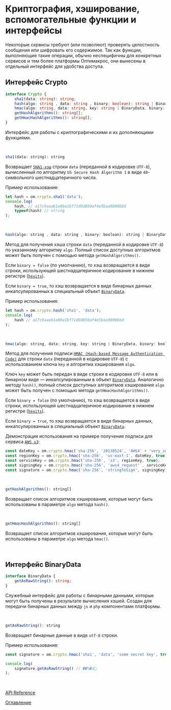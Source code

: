 # Криптография, хэширование, вспомогательные функции и интерфейсы

Некоторые сервисы требуют (или позволяют) проверять целостность сообщения или шифровать его содержимое. Так как функции, выполняющие такие операции, обычно неспецифичны для конкретных сервисов и тем более платформы Оптимакрос, они вынесены в отдельный интерфейс для удобства доступа.

## Интерфейс Crypto<a name="crypto"></a>
```ts
interface Crypto {
	sha1(data: string): string;
	hash(algo: string , data: string , binary: boolean): string | BinaryData;
	hmac(algo: string, data: string, key: string | BinaryData, binary: boolean): string | BinaryData;
	getHashAlgorithms(): string[];
	getHmacHashAlgorithms(): string[];
}
```
Интерфейс для работы с криптографическими и их дополняющими функциями.

&nbsp;

```js
sha1(data: string): string
```
Возвращает [`SHA1-хэш`](https://en.wikipedia.org/wiki/SHA-1) строки `data` (переданной в кодировке `UTF-8`), вычисленный по алгоритму `US Secure Hash Algorithm 1` в виде `40`-символьного шестнадцатеричного числа.

Пример использования:

```js
let hash = om.crypto.sha1('data');
console.log(
    hash, // a17c9aaa61e80a1bf71d0d850af4e5baa9800bbd
    typeof(hash) // string
);
```

&nbsp;

```js
hash(algo: string , data: string , binary: boolean): string | BinaryData
```
Метод для получения хэша строки `data` (переданной в кодировке `UTF-8`) по указанному алгоритму `algo`. Полный список доступных алгоритмов может быть получен с помощью метода `getHashAlgorithms()`.

Если `binary = false` (по умолчанию), то хэш возвращается в виде строки, использующей шестнадцатеричное кодирование в нижнем регистре ([`hexits`](https://en.wiktionary.org/wiki/hexit)).

Если `binary = true`, то хэш возвращается в виде бинарных данных инкапсулированных в специальный объект [`BinaryData`](#binarydata).

Пример использования:

```js
let hash = om.crypto.hash('sha1', 'data');
console.log(
    hash // a17c9aaa61e80a1bf71d0d850af4e5baa9800bbd
);
```

&nbsp;

```js
hmac(algo: string, data: string, key: string | BinaryData, binary: boolean): string | BinaryData
```
Метод для получения подписи [`HMAC (Hash-based Message Authentication Code)`](https://ru.wikipedia.org/wiki/HMAC) для строки `data` (переданной в кодировке `UTF-8`) с использованием ключа `key` и алгоритма хэширования `algo`.

Ключ `key` может быть передан в виде строки в кодировке `UTF-8` или в бинарном виде — инкапсулированным в объект [`BinaryData`](#binarydata). Аналогично методу `hash()`, полный список доступных алгоритмов хэширования `algo` может быть получен с помощью метода `getHmacHashAlgorithms()`.

Если `binary = false` (по умолчанию), то хэш возвращается в виде строки, использующей шестнадцатеричное кодирование в нижнем регистре ([`hexits`](https://en.wiktionary.org/wiki/hexit)).

Если `binary = true`, то хэш возвращается в виде бинарных данных, инкапсулированных в специальный объект [`BinaryData`](#binarydata).

Демонстрация использования на примере получения подписи для сервиса [`AWS s3`](https://docs.aws.amazon.com/AmazonS3/latest/API/sigv4-streaming.html):

```js
const dateKey = om.crypto.hmac('sha-256', '20130524', 'AWS4' + 'very_secret_key', true);
const regionKey = om.crypto.hmac('sha-256', 'us-east-1', dateKey, true);
const serviceKey = om.crypto.hmac('sha-256', 's3', regionKey, true);
const signingKey = om.crypto.hmac('sha-256', 'aws4_request' , serviceKey, true);
const signature = om.crypto.hmac('sha-256', 'stringToSign', signingKey);
```

&nbsp;

```js
getHashAlgorithms(): string[]
```
Возвращает список алгоритмов хэширования, которые могут быть использованы в параметре `algo` метода `hash()`.

&nbsp;

```js
getHmacHashAlgorithms(): string[]
```
Возвращает список алгоритмов хэширования, которые могут быть использованы в параметре `algo` метода `hmac()`.

&nbsp;

## Интерфейс BinaryData<a name="binarydata"></a>
```ts
interface BinaryData {
    getAsRawString(): string;
}
```
Служебный интерфейс для работы с бинарными данными, которые могут быть получены в результате вычисления хэшей. Создан для передачи бинарных данных между `js` и `php` компонентами платформы.

&nbsp;

```js
getAsRawString(): string
```
Возвращает бинарные данные в виде `utf-8` строки.

Пример использования:

```js
const signature = om.crypto.hmac('sha1', 'data', 'some secret key', true);

console.log(
    signature.getAsRawString() // ��%�a
);
```

&nbsp;

[API Reference](./API.md)

[Оглавление](../README.md)
